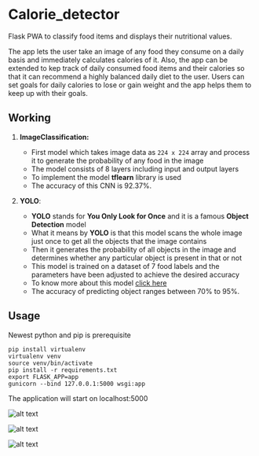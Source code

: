 # Calorie_detector
Flask PWA to classify food items and displays their nutritional values.

The app lets the user take an image of any food they consume on a daily basis and immediately calculates calories of it. Also, the app can be extended to kep track of daily consumed food items and their calories so that it can recommend a highly balanced daily diet to the user. Users can set goals for daily calories to lose or gain weight and the app helps them to keep up with their goals.

## Working 

1. **ImageClassification:**
	* First model which takes image data as `224 x 224` array and process it to generate the probability of any food in the image
	* The model consists of 8 layers including input and output layers
	* To implement the model **tflearn** library is used
	* The accuracy of this CNN is 92.37%.

2. **YOLO**:
	* **YOLO** stands for **You Only Look for Once** and it is a famous **Object Detection** model 
	* What it means by **YOLO** is that this model scans the whole image just once to get all the objects that the image contains
	* Then it generates the probability of all objects in the image and determines whether any particular object is present in that or not
	* This model is trained on a dataset of 7 food labels and the parameters have been adjusted to achieve the desired accuracy
	* To know more about this model [click here](https://pjreddie.com/darknet/yolov2/ "YOLO")
	* The accuracy of predicting object ranges between 70% to 95%.
	
## Usage

Newest python and pip is prerequisite

```
pip install virtualenv
virtualenv venv
source venv/bin/activate
pip install -r requirements.txt
export FLASK_APP=app
gunicorn --bind 127.0.0.1:5000 wsgi:app
```

The application will start on localhost:5000

![alt text](https://github.com/anirudha-bs/Calorie_detector/Results/result1.png?raw=true)


![alt text](https://github.com/anirudha-bs/Calorie_detector/Results/result3.png?raw=true)


![alt text](https://github.com/anirudha-bs/Calorie_detector/Results/result4.png?raw=true)
